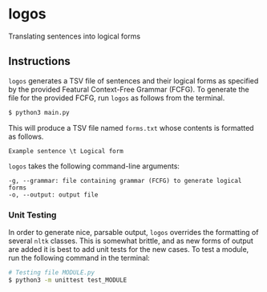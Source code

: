 # logos
Translating sentences into logical forms

## Instructions
`logos` generates a TSV file of sentences and their logical forms as specified by the provided Featural Context-Free Grammar (FCFG). To generate the file for the provided FCFG, run `logos` as follows from the terminal.
```bash
$ python3 main.py
```
This will produce a TSV file named `forms.txt` whose contents is formatted as follows.
```
Example sentence \t Logical form
```

`logos` takes the following command-line arguments:
```
-g, --grammar: file containing grammar (FCFG) to generate logical forms
-o, --output: output file
```

### Unit Testing
In order to generate nice, parsable output, `logos` overrides the formatting of
several `nltk` classes. This is somewhat brittle, and as new forms of output 
are added it is best to add unit tests for the new cases. To test a module,
run the following command in the terminal:
```bash
# Testing file MODULE.py
$ python3 -m unittest test_MODULE
```
